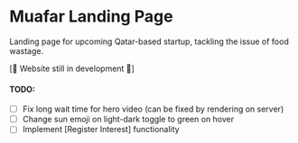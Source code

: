 # Muafar Landing Page
Landing page for upcoming Qatar-based startup, tackling the issue of food wastage.

[🚧 Website still in development 🚧]

#### TODO:

- [ ] Fix long wait time for hero video (can be fixed by rendering on server)
- [ ] Change sun emoji on light-dark toggle to green on hover
- [ ] Implement [Register Interest] functionality

